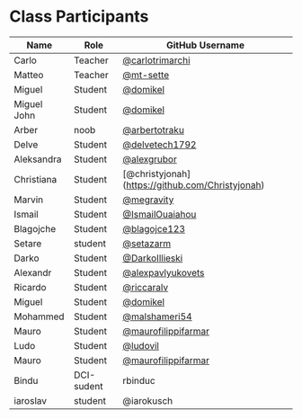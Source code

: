 # Class Participants

| Name | Role | GitHub Username |
|-----|----|--------|
| Carlo | Teacher | [@carlotrimarchi](https://github.com/carlotrimarchi)|
| Matteo | Teacher | [@mt-sette](https://github.com/mt-sette)|
| Miguel | Student | [@domikel](https://github.com/Domikel)|
| Miguel John| Student | [@domikel](https://github.com/Domikel)|
| Arber | noob | [@arbertotraku](https://github.com/ArberTotraku)|
| Delve | Student | [@delvetech1792](https://github.com/delvetech1792) |
| Aleksandra | Student | [@alexgrubor](http://github.com/alexgrubor) |
| Christiana | Student | [@christyjonah] (https://github.com/Christyjonah)
| Marvin | Student | [@megravity](https://github.com/megravity)|
| Ismail | Student | [@IsmailOuaiahou](https://github.com/IsmailOuaiahou)
| Blagojche | Student | [@blagojce123](https://github.com/blagojce123)|
| Setare | student | [@setazarm](https://github.com/setazarm)|
| Darko | Student | [@DarkoIllieski](https://github.com/DarkoIllieski)|
| Alexandr | Student | [@alexpavlyukovets](https://github.com/alexpavlyukovets) |
| Ricardo | Student | [@riccaralv](https://github.com/riccaralv)|
| Miguel | Student | [@domikel](https://github.com/domikel)|
| Mohammed| Student | [@malshameri54](https://github.com/Mohammedalshameri/)|
| Mauro | Student | [@maurofilippifarmar](https://github.com/maurofilippifarmar)|
| Ludo  | Student | [@ludovil](https://github.com/Ludovil)|
| Mauro | Student | [@maurofilippifarmar](https://github.com/maurofilippifarmar)|
| Bindu |DCI-sudent |rbinduc|
| iaroslav | student| @iarokusch| 
